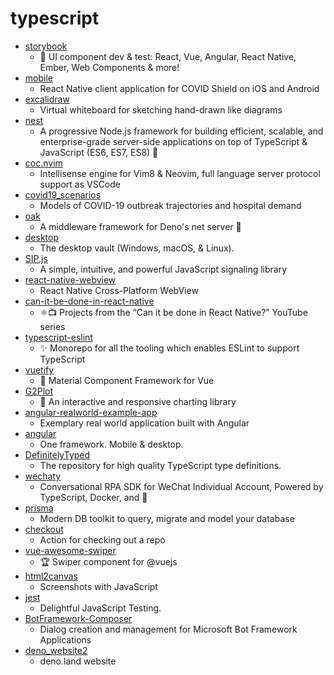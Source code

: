 # typescript
- [storybook](https://github.com/storybookjs/storybook)
  - 📓 UI component dev & test: React, Vue, Angular, React Native, Ember, Web Components & more!
- [mobile](https://github.com/CovidShield/mobile)
  - React Native client application for COVID Shield on iOS and Android
- [excalidraw](https://github.com/excalidraw/excalidraw)
  - Virtual whiteboard for sketching hand-drawn like diagrams
- [nest](https://github.com/nestjs/nest)
  - A progressive Node.js framework for building efficient, scalable, and enterprise-grade server-side applications on top of TypeScript & JavaScript (ES6, ES7, ES8) 🚀
- [coc.nvim](https://github.com/neoclide/coc.nvim)
  - Intellisense engine for Vim8 & Neovim, full language server protocol support as VSCode
- [covid19_scenarios](https://github.com/neherlab/covid19_scenarios)
  - Models of COVID-19 outbreak trajectories and hospital demand
- [oak](https://github.com/oakserver/oak)
  - A middleware framework for Deno's net server 🦕
- [desktop](https://github.com/bitwarden/desktop)
  - The desktop vault (Windows, macOS, & Linux).
- [SIP.js](https://github.com/onsip/SIP.js)
  - A simple, intuitive, and powerful JavaScript signaling library
- [react-native-webview](https://github.com/react-native-community/react-native-webview)
  - React Native Cross-Platform WebView
- [can-it-be-done-in-react-native](https://github.com/wcandillon/can-it-be-done-in-react-native)
  - ⚛️📺 Projects from the “Can it be done in React Native?” YouTube series
- [typescript-eslint](https://github.com/typescript-eslint/typescript-eslint)
  - ✨ Monorepo for all the tooling which enables ESLint to support TypeScript
- [vuetify](https://github.com/vuetifyjs/vuetify)
  - 🐉 Material Component Framework for Vue
- [G2Plot](https://github.com/antvis/G2Plot)
  - 🍡 An interactive and responsive charting library
- [angular-realworld-example-app](https://github.com/gothinkster/angular-realworld-example-app)
  - Exemplary real world application built with Angular
- [angular](https://github.com/angular/angular)
  - One framework. Mobile & desktop.
- [DefinitelyTyped](https://github.com/DefinitelyTyped/DefinitelyTyped)
  - The repository for high quality TypeScript type definitions.
- [wechaty](https://github.com/wechaty/wechaty)
  - Conversational RPA SDK for WeChat Individual Account, Powered by TypeScript, Docker, and 💖
- [prisma](https://github.com/prisma/prisma)
  - Modern DB toolkit to query, migrate and model your database
- [checkout](https://github.com/actions/checkout)
  - Action for checking out a repo
- [vue-awesome-swiper](https://github.com/surmon-china/vue-awesome-swiper)
  - 🏆 Swiper component for @vuejs
- [html2canvas](https://github.com/niklasvh/html2canvas)
  - Screenshots with JavaScript
- [jest](https://github.com/facebook/jest)
  - Delightful JavaScript Testing.
- [BotFramework-Composer](https://github.com/microsoft/BotFramework-Composer)
  - Dialog creation and management for Microsoft Bot Framework Applications
- [deno_website2](https://github.com/denoland/deno_website2)
  - deno.land website
